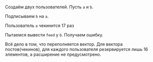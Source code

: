 Создаём двух пользователей. Пусть `a` и `b`.

Подписываем `b` на `a`.

Пользователь `a` чекинится 17 раз

Пытаемся вывести `feed` у `b`. Получаем ошибку.

Всё дело в том, что переполняется вектор. Для вектора постов(чекинов), для каждого пользователя резервируется лишь 16 элементов, а расширение не предусмотрено.
